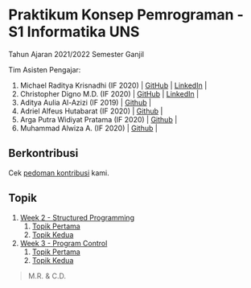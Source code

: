 
# Praktikum Konsep Pemrograman - S1 Informatika UNS

Tahun Ajaran 2021/2022 Semester Ganjil

Tim Asisten Pengajar:
1. Michael Raditya Krisnadhi (IF 2020) | [GitHub](https://github.com/michaelrk02/) | [LinkedIn](https://www.linkedin.com/in/michaelrk02/) |
2. Christopher Digno M.D. (IF 2020) | [GitHub](https://github.com/stackofsugar) | [LinkedIn](https://www.linkedin.com/in/christopherdigno/) |
3. Aditya Aulia Al-Azizi (IF 2019) | [Github](https://github.com/adityaazizi) |
4. Adriel Alfeus Hutabarat (IF 2020) | [Github](https://github.com/Drithh) |
5. Arga Putra Widiyat Pratama (IF 2020) | [Github](https://github.com/argaputra12) |
6. Muhammad Alwiza A. (IF 2020) | [Github](https://github.com/alwizzz) |

## Berkontribusi

Cek [pedoman kontribusi](CONTRIBUTING.md) kami.

## Topik

1. [Week 2 - Structured Programming](#)
    1. [Topik Pertama](#)
    2. [Topik Kedua](#)
2. [Week 3 - Program Control](#)
    1. [Topik Pertama](#)
    2. [Topik Kedua](#)

>M.R. & C.D.
